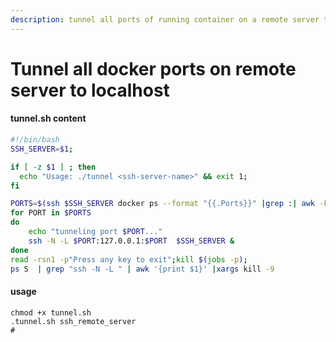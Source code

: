 ```yaml
---
description: tunnel all ports of running container on a remote server to localhost
---
```


# Tunnel all docker ports on remote server to localhost

#### tunnel.sh content

```bash
#!/bin/bash
SSH_SERVER=$1;

if [ -z $1 ] ; then
  echo "Usage: ./tunnel <ssh-server-name>" && exit 1;
fi

PORTS=$(ssh $SSH_SERVER docker ps --format "{{.Ports}}" |grep :| awk -F- '{print $1}'  | awk  -F: '{print $2}')
for PORT in $PORTS
do
	echo "tunneling port $PORT..."
	ssh -N -L $PORT:127.0.0.1:$PORT  $SSH_SERVER &
done
read -rsn1 -p"Press any key to exit";kill $(jobs -p);
ps S  | grep "ssh -N -L " | awk '{print $1}' |xargs kill -9
```



#### usage

```
chmod +x tunnel.sh
.tunnel.sh ssh_remote_server
# 
```

